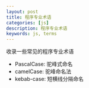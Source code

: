 ```yaml
---
layout: post
title: 程序专业术语
categories: [js]
description: 程序专业术语
keywords: js, terms
---
```


收录一些常见的程序专业术语

- PascalCase: 驼峰式命名
- camelCase: 驼峰命名法
- kebab-case: 短横线分隔命名
